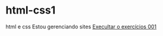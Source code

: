 # html-css1
 html e css
 Estou gerenciando sites
<a href= "https://github.com/AlandersonP1/CSS-HTML.git/exercicio/ex001/index.html">Execultar o exercícios 001</a>